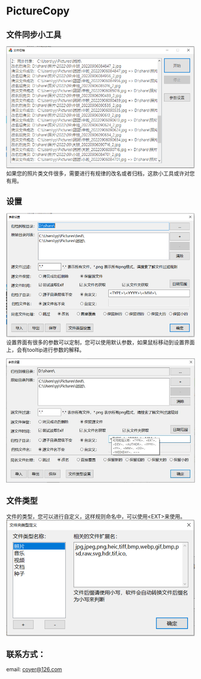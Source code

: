 # PictureCopy

## 文件同步小工具
![image](doc/main.png)
如果您的照片类文件很多，需要进行有规律的改名或者归档，这款小工具或许对您有用。

## 设置
![image](doc/setting.png)
设置界面有很多的参数可以定制，您可以使用默认参数，如果鼠标移动到设置界面上，会有tooltip进行参数的解释。

![image](doc/setting.jpg)
## 文件类型
文件的类型，您可以进行自定义，这样规则命名中，可以使用\<EXT\>来使用。
![image](doc/types.png)

## 联系方式：
email: coyer@126.com
